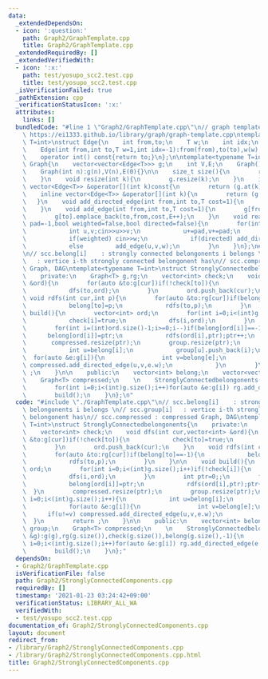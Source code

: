 ```yaml
---
data:
  _extendedDependsOn:
  - icon: ':question:'
    path: Graph2/GraphTemplate.cpp
    title: Graph2/GraphTemplate.cpp
  _extendedRequiredBy: []
  _extendedVerifiedWith:
  - icon: ':x:'
    path: test/yosupo_scc2.test.cpp
    title: test/yosupo_scc2.test.cpp
  _isVerificationFailed: true
  _pathExtension: cpp
  _verificationStatusIcon: ':x:'
  attributes:
    links: []
  bundledCode: "#line 1 \"Graph2/GraphTemplate.cpp\"\n// graph template\n// ref :\
    \ https://ei1333.github.io/library/graph/graph-template.cpp\ntemplate<typename\
    \ T=int>\nstruct Edge{\n    int from,to;\n    T w;\n    int idx;\n    Edge()=default;\n\
    \    Edge(int from,int to,T w=1,int idx=-1):from(from),to(to),w(w),idx(idx){}\n\
    \    operator int() const{return to;}\n};\n\ntemplate<typename T=int>\nstruct\
    \ Graph{\n    vector<vector<Edge<T>>> g;\n    int V,E;\n    Graph()=default;\n\
    \    Graph(int n):g(n),V(n),E(0){}\n\n    size_t size(){\n        return g.size();\n\
    \    }\n    void resize(int k){\n        g.resize(k);\n    }\n    inline const\
    \ vector<Edge<T>> &operator[](int k)const{\n        return (g.at(k));\n    }\n\
    \    inline vector<Edge<T>> &operator[](int k){\n        return (g.at(k));\n \
    \   }\n    void add_directed_edge(int from,int to,T cost=1){\n        g[from].emplace_back(from,to,cost,E++);\n\
    \    }\n    void add_edge(int from,int to,T cost=1){\n        g[from].emplace_back(from,to,cost,E);\n\
    \        g[to].emplace_back(to,from,cost,E++);\n    }\n    void read(int m,int\
    \ pad=-1,bool weighted=false,bool directed=false){\n        for(int i=0;i<m;i++){\n\
    \            int u,v;cin>>u>>v;\n            u+=pad,v+=pad;\n            T w=T(1);\n\
    \            if(weighted) cin>>w;\n            if(directed) add_directed_edge(u,v,w);\n\
    \            else         add_edge(u,v,w);\n        }\n    }\n};\n#line 2 \"Graph2/StronglyConnectedComponents.cpp\"\
    \n// scc.belong[i]    : strongly connected belongonents i belongs \n// scc.group[i]\
    \   : vertice i-th strongly connected belongonent has\n// scc.compressed : compressed\
    \ Graph, DAG\ntemplate<typename T=int>\nstruct StronglyConnectedbelongonents{\n\
    \    private:\n    Graph<T> g,rg;\n    vector<int> check;\n    void dfs(int cur,vector<int>\
    \ &ord){\n        for(auto &to:g[cur])if(!check[to]){\n            check[to]=true;\n\
    \            dfs(to,ord);\n        }\n        ord.push_back(cur);\n    }\n   \
    \ void rdfs(int cur,int p){\n        for(auto &to:rg[cur])if(belong[to]==-1){\n\
    \            belong[to]=p;\n            rdfs(to,p);\n        }\n    }\n\n    void\
    \ build(){\n        vector<int> ord;\n        for(int i=0;i<(int)g.size();i++)if(!check[i]){\n\
    \            check[i]=true;\n            dfs(i,ord);\n        }\n        int ptr=0;;\n\
    \        for(int i=(int)ord.size()-1;i>=0;i--)if(belong[ord[i]]==-1){\n      \
    \      belong[ord[i]]=ptr;\n            rdfs(ord[i],ptr);ptr++;\n        }\n \
    \       compressed.resize(ptr);\n        group.resize(ptr);\n        for(int i=0;i<(int)g.size();i++){\n\
    \            int u=belong[i];\n            group[u].push_back(i);\n          \
    \  for(auto &e:g[i]){\n                int v=belong[e];\n                if(u!=v)\
    \ compressed.add_directed_edge(u,v,e.w);\n            }\n        }\n        return\
    \ ;\n    }\n\n    public:\n    vector<int> belong;\n    vector<vector<int>> group;\n\
    \    Graph<T> compressed;\n    \n    StronglyConnectedbelongonents(Graph<T> &g):g(g),rg(g.size()),check(g.size()),belong(g.size(),-1){\n\
    \        for(int i=0;i<(int)g.size();i++)for(auto &e:g[i]) rg.add_directed_edge(e.to,e.from,e.w);\n\
    \        build();\n    }\n};\n"
  code: "#include \"./GraphTemplate.cpp\"\n// scc.belong[i]    : strongly connected\
    \ belongonents i belongs \n// scc.group[i]   : vertice i-th strongly connected\
    \ belongonent has\n// scc.compressed : compressed Graph, DAG\ntemplate<typename\
    \ T=int>\nstruct StronglyConnectedbelongonents{\n    private:\n    Graph<T> g,rg;\n\
    \    vector<int> check;\n    void dfs(int cur,vector<int> &ord){\n        for(auto\
    \ &to:g[cur])if(!check[to]){\n            check[to]=true;\n            dfs(to,ord);\n\
    \        }\n        ord.push_back(cur);\n    }\n    void rdfs(int cur,int p){\n\
    \        for(auto &to:rg[cur])if(belong[to]==-1){\n            belong[to]=p;\n\
    \            rdfs(to,p);\n        }\n    }\n\n    void build(){\n        vector<int>\
    \ ord;\n        for(int i=0;i<(int)g.size();i++)if(!check[i]){\n            check[i]=true;\n\
    \            dfs(i,ord);\n        }\n        int ptr=0;;\n        for(int i=(int)ord.size()-1;i>=0;i--)if(belong[ord[i]]==-1){\n\
    \            belong[ord[i]]=ptr;\n            rdfs(ord[i],ptr);ptr++;\n      \
    \  }\n        compressed.resize(ptr);\n        group.resize(ptr);\n        for(int\
    \ i=0;i<(int)g.size();i++){\n            int u=belong[i];\n            group[u].push_back(i);\n\
    \            for(auto &e:g[i]){\n                int v=belong[e];\n          \
    \      if(u!=v) compressed.add_directed_edge(u,v,e.w);\n            }\n      \
    \  }\n        return ;\n    }\n\n    public:\n    vector<int> belong;\n    vector<vector<int>>\
    \ group;\n    Graph<T> compressed;\n    \n    StronglyConnectedbelongonents(Graph<T>\
    \ &g):g(g),rg(g.size()),check(g.size()),belong(g.size(),-1){\n        for(int\
    \ i=0;i<(int)g.size();i++)for(auto &e:g[i]) rg.add_directed_edge(e.to,e.from,e.w);\n\
    \        build();\n    }\n};"
  dependsOn:
  - Graph2/GraphTemplate.cpp
  isVerificationFile: false
  path: Graph2/StronglyConnectedComponents.cpp
  requiredBy: []
  timestamp: '2021-01-23 03:24:42+09:00'
  verificationStatus: LIBRARY_ALL_WA
  verifiedWith:
  - test/yosupo_scc2.test.cpp
documentation_of: Graph2/StronglyConnectedComponents.cpp
layout: document
redirect_from:
- /library/Graph2/StronglyConnectedComponents.cpp
- /library/Graph2/StronglyConnectedComponents.cpp.html
title: Graph2/StronglyConnectedComponents.cpp
---
```

